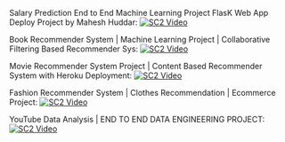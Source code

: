 Salary Prediction End to End Machine Learning Project FlasK Web App Deploy Project by Mahesh Huddar:
[![SC2 Video](https://img.youtube.com/vi/T-qnf5X-YNQ/0.jpg)](https://www.youtube.com/watch?v=T-qnf5X-YNQ&list=PL4gu8xQu0_5ILky1wSEzplFroALOJyKdY&index=3)

Book Recommender System | Machine Learning Project | Collaborative Filtering Based Recommender Sys:
[![SC2 Video](https://img.youtube.com/vi/1YoD0fg3_EM/0.jpg)](https://www.youtube.com/watch?v=1YoD0fg3_EM)

Movie Recommender System Project | Content Based Recommender System with Heroku Deployment:
[![SC2 Video](https://img.youtube.com/vi/1xtrIEwY_zY/0.jpg)](https://www.youtube.com/watch?v=1xtrIEwY_zY)

Fashion Recommender System | Clothes Recommendation | Ecommerce Project:
[![SC2 Video](https://img.youtube.com/vi/xanJe6e8Xuw/0.jpg)](https://www.youtube.com/watch?v=xanJe6e8Xuw&list=PLKnIA16_RmvY5eP91BGPa0vXUYmIdtfPQ&index=15)

YouTube Data Analysis | END TO END DATA ENGINEERING PROJECT:
[![SC2 Video](https://img.youtube.com/vi/yZKJFKu49Dk/0.jpg)](https://www.youtube.com/watch?v=yZKJFKu49Dk)